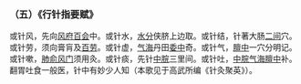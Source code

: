 ### （五）《行针指要赋》

或针风，先向[风府](https://www.gmzyjc.com/read/zjs/zjs3.2.2-0.0.1.3.16.md)[百会](https://www.gmzyjc.com/read/zjs/zjs3.2.2-0.0.1.3.20.md)中。或针水，[水分](https://www.gmzyjc.com/read/zjs/zjs3.2.1-0.1.1.3.8.md)侠脐上边取。或针结，针著大肠[二间](https://www.gmzyjc.com/read/zjs/zjs3.1.1-3-0.1.2.3.2.md)穴。或针劳，须向膏肓及[百劳](https://www.gmzyjc.com/read/zjs/zjs3.4-0.1.2.1.0.md)。或针虚，[气海](https://www.gmzyjc.com/read/zjs/zjs3.2.1-0.1.1.3.6.md)丹田[委中](https://www.gmzyjc.com/read/zjs/zjs3.1.7-8-0.0.1.3.40.md)奇。或针气，[膻中](https://www.gmzyjc.com/read/zjs/zjs3.2.1-0.1.1.3.16.md)一穴分明记。或针嗽，[肺俞](https://www.gmzyjc.com/read/zjs/zjs3.1.7-8-0.0.1.3.13.md)[风门](https://www.gmzyjc.com/read/zjs/zjs3.1.7-8-0.0.1.3.12.md)须用灸。或针痰，先针[中脘](https://www.gmzyjc.com/read/zjs/zjs3.2.1-0.1.1.3.11.md)三里间。或针吐，[中脘](https://www.gmzyjc.com/read/zjs/zjs3.2.1-0.1.1.3.11.md)[气海](https://www.gmzyjc.com/read/zjs/zjs3.2.1-0.1.1.3.6.md)[膻中](https://www.gmzyjc.com/read/zjs/zjs3.2.1-0.1.1.3.16.md)补。翻胃吐食一般医，针中有妙少人知（本歌见于高武所编《针灸聚英》）。
